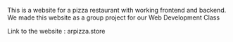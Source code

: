 This is a website for a pizza restaurant with working frontend and backend. We made this website as a group project for our Web Development Class

Link to the website : arpizza.store
